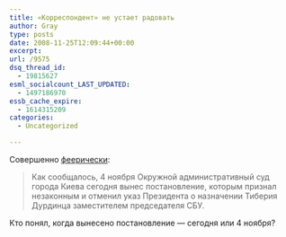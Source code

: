```yaml
---
title: «Корреспондент» не устает радовать
author: Gray
type: posts
date: 2008-11-25T12:09:44+00:00
excerpt:
url: /9575
dsq_thread_id:
  - 19815627
esml_socialcount_LAST_UPDATED:
  - 1497186970
essb_cache_expire:
  - 1614315209
categories:
  - Uncategorized

---
```








Совершенно <a href="http://korrespondent.net/ukraine/politics/658288" target="_blank">феерически</a>:

> Как сообщалось, 4 ноября Окружной административный суд города Киева сегодня вынес постановление, которым признал незаконным и отменил указ Президента о назначении Тиберия Дурдинца заместителем председателя СБУ. 

Кто понял, когда вынесено постановление &#8212; сегодня или 4 ноября?